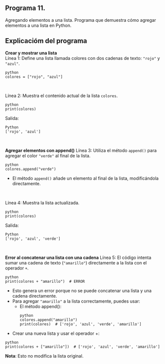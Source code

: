 ## Programa 11.
Agregando elementos a una lista. Programa que demuestra cómo agregar elementos a una lista en Python.

## Explicacióm del programa
__Crear y mostrar una lista__ <br/>
Línea 1: Define una lista llamada colores con dos cadenas de texto: `"rojo"` y `"azul"`.
```
python
colores = ["rojo", "azul"]
```

<br/>

Línea 2: Muestra el contenido actual de la lista `colores`.
```
python
print(colores)
```
Salida:
```
Python
['rojo', 'azul']
```

<br/>

__Agregar elementos con append()__
Línea 3: Utiliza el método `append()` para agregar el color `"verde"` al final de la lista.
```
python
colores.append("verde")
```
* El método `append()` añade un elemento al final de la lista, modificándola directamente.

<br/>

Línea 4: Muestra la lista actualizada.
```
python
print(colores)
```
Salida:
```
Python
['rojo', 'azul', 'verde']
```

<br/>

__Error al concatenar una lista con una cadena__
Línea 5: El código intenta sumar una cadena de texto (`"amarillo"`) directamente a la lista con el operador `+`.
```
python
print(colores + "amarillo")  # ERROR
```
* Esto genera un error porque no se puede concatenar una lista y una cadena directamente.
* Para agregar `"amarillo"` a la lista correctamente, puedes usar:
    * El método append():
      ```
      python
      colores.append("amarillo")
      print(colores)  # ['rojo', 'azul', 'verde', 'amarillo']
      ```
* Crear una nueva lista y usar el operador +:
```
python
print(colores + ["amarillo"])  # ['rojo', 'azul', 'verde', 'amarillo']
```
**Nota**: Esto no modifica la lista original.
